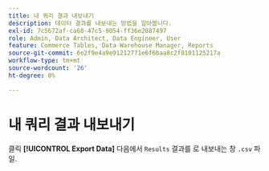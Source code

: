 ```yaml
---
title: 내 쿼리 결과 내보내기
description: 데이터 결과를 내보내는 방법을 알아봅니다.
exl-id: 7c5672af-ca60-47c5-9054-ff36e2887497
role: Admin, Data Architect, Data Engineer, User
feature: Commerce Tables, Data Warehouse Manager, Reports
source-git-commit: 6e2f9e4a9e91212771e6f6baa8c2f8101125217a
workflow-type: tm+mt
source-wordcount: '26'
ht-degree: 0%

---
```


# 내 쿼리 결과 내보내기

클릭 **[!UICONTROL Export Data]** 다음에서 `Results` 결과를 로 내보내는 창 `.csv` 파일.
